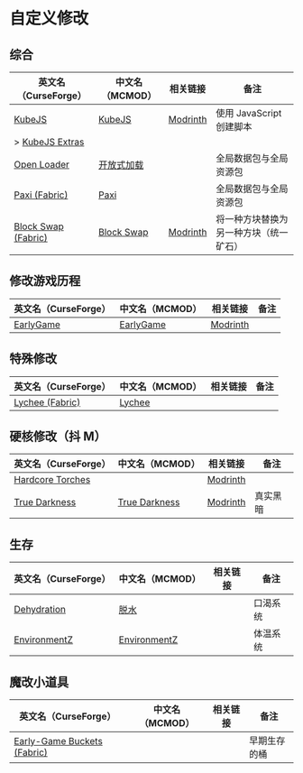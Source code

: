# 自定义修改

## 综合

| 英文名（CurseForge）                                                                  | 中文名（MCMOD）                                    | 相关链接                                        | 备注                                   |
| ------------------------------------------------------------------------------------- | -------------------------------------------------- | ----------------------------------------------- | -------------------------------------- |
| [KubeJS](https://www.curseforge.com/minecraft/mc-mods/kubejs)                         | [KubeJS](https://www.mcmod.cn/class/2450.html)     | [Modrinth](https://modrinth.com/mod/kubejs)     | 使用 JavaScript 创建脚本               |
| > [KubeJS Extras](https://www.curseforge.com/minecraft/mc-mods/kubejs-extras)         |                                                    |                                                 |                                        |
| [Open Loader](https://www.curseforge.com/minecraft/mc-mods/open-loader)               | [开放式加载](https://www.mcmod.cn/class/3002.html) |                                                 | 全局数据包与全局资源包                 |
| [Paxi (Fabric)](https://www.curseforge.com/minecraft/mc-mods/paxi-fabric)             | [Paxi](https://www.mcmod.cn/class/4615.html)       |                                                 | 全局数据包与全局资源包                 |
| [Block Swap (Fabric)](https://www.curseforge.com/minecraft/mc-mods/block-swap-fabric) | [Block Swap](https://www.mcmod.cn/class/3865.html) | [Modrinth](https://modrinth.com/mod/block-swap) | 将一种方块替换为另一种方块（统一矿石） |

## 修改游戏历程

| 英文名（CurseForge）                                                | 中文名（MCMOD）                                   | 相关链接                                           | 备注 |
| ------------------------------------------------------------------- | ------------------------------------------------- | -------------------------------------------------- | ---- |
| [EarlyGame](https://www.curseforge.com/minecraft/mc-mods/earlygame) | [EarlyGame](https://www.mcmod.cn/class/4965.html) | [Modrinth](https://modrinth.com/mod/earlygame) |      |

## 特殊修改

| 英文名（CurseForge）                                                          | 中文名（MCMOD）                                | 相关链接 | 备注 |
| ----------------------------------------------------------------------------- | ---------------------------------------------- | -------- | ---- |
| [Lychee (Fabric)](https://www.curseforge.com/minecraft/mc-mods/lychee-fabric) | [Lychee](https://www.mcmod.cn/class/5559.html) |          |      |

## 硬核修改（抖 M）

| 英文名（CurseForge）                                                              | 中文名（MCMOD）                                       | 相关链接                                              | 备注     |
| --------------------------------------------------------------------------------- | ----------------------------------------------------- | ----------------------------------------------------- | -------- |
| [Hardcore Torches](https://www.curseforge.com/minecraft/mc-mods/hardcore-torches) |                                                       | [Modrinth](https://modrinth.com/mod/hardcore-torches) |          |
| [True Darkness](https://www.curseforge.com/minecraft/mc-mods/true-darkness)       | [True Darkness](https://www.mcmod.cn/class/5334.html) | [Modrinth](https://modrinth.com/mod/true-darkness)    | 真实黑暗 |

## 生存

| 英文名（CurseForge）                                                      | 中文名（MCMOD）                                      | 相关链接 | 备注     |
| ------------------------------------------------------------------------- | ---------------------------------------------------- | -------- | -------- |
| [Dehydration](https://www.curseforge.com/minecraft/mc-mods/dehydration)   | [脱水](https://www.mcmod.cn/class/3883.html)         |          | 口渴系统 |
| [EnvironmentZ](https://www.curseforge.com/minecraft/mc-mods/environmentz) | [EnvironmentZ](https://www.mcmod.cn/class/5055.html) |          | 体温系统 |

## 魔改小道具

| 英文名（CurseForge）                                                                           | 中文名（MCMOD） | 相关链接 | 备注         |
| ---------------------------------------------------------------------------------------------- | --------------- | -------- | ------------ |
| [Early-Game Buckets (Fabric)](https://www.curseforge.com/minecraft/mc-mods/new-buckets-fabric) |                 |          | 早期生存的桶 |
